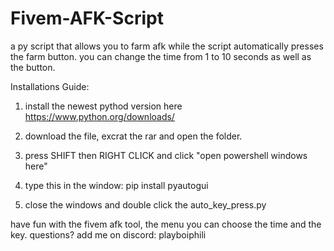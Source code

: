 # Fivem-AFK-Script
a py script that allows you to farm afk while the script automatically presses the farm button. you can change the time from 1 to 10 seconds as well as the button.

Installations Guide:

1. install the newest pythod version here https://www.python.org/downloads/

2. download the file, excrat the rar and open the folder.

3. press SHIFT then RIGHT CLICK and click "open powershell windows here"

4. type this in the window: pip install pyautogui

5. close the windows and double click the auto_key_press.py 

have fun with the fivem afk tool, the menu you can choose the time and the key.
questions? add me on discord: playboiphili
